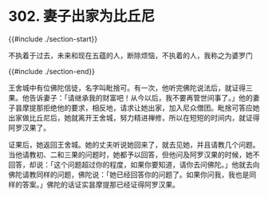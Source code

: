 # 302. 妻子出家为比丘尼
{{#include ./section-start}}

不执着于过去，未来和现在五蕴的人，断除烦恼，不执着的人，我称之为婆罗门

{{#include ./section-end}}

王舍城中有位佛陀信徒，名字叫毗捨可。有一次，他听完佛陀说法后，就证得三果。他告诉妻子：「请继承我的财富吧！从今以后，我不要再管世间事了。」他的妻子昙摩提那拒绝他的要求，相反地，请求让她出家，加入尼众僧团。毗捨可答应她出家做比丘尼后，她就离开王舍城，努力精进禅修，所以在短短的时间内，就证得阿罗汉果了。

证果后，她返回王舍城。她的丈夫听说她回来了，就去见她，并且请教几个问题。当他请教初、二和三果的问题时，她都予以回答，但他问及阿罗汉果的时候，她不回答，却说：「这个问题超过你的程度，如果你要知道，请你去问佛陀。」他就去向佛陀请教同样的问题，佛陀说：「她已经回答你的问题了。如果你问我，我也是同样的答案。」佛陀的话证实昙摩提那已经证得阿罗汉果。


